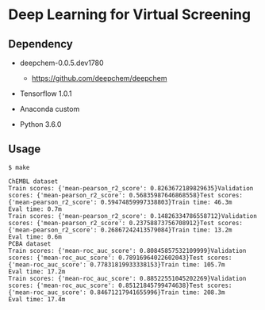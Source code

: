 Deep Learning for Virtual Screening
===================================

Dependency
----------

- deepchem-0.0.5.dev1780
    * https://github.com/deepchem/deepchem

- Tensorflow 1.0.1

- Anaconda custom

- Python 3.6.0

Usage
-----

    $ make
    
    ChEMBL dataset
    Train scores: {'mean-pearson_r2_score': 0.8263672189829635}Validation scores: {'mean-pearson_r2_score': 0.56835987646868558}Test scores: {'mean-pearson_r2_score': 0.59474859997338803}Train time: 46.3m
    Eval time: 0.7m
    Train scores: {'mean-pearson_r2_score': 0.14826334786558712}Validation scores: {'mean-pearson_r2_score': 0.23758873756708912}Test scores: {'mean-pearson_r2_score': 0.26867242413579084}Train time: 13.2m
    Eval time: 0.6m
    PCBA dataset
    Train scores: {'mean-roc_auc_score': 0.80845857532109999}Validation scores: {'mean-roc_auc_score': 0.78916964022602043}Test scores: {'mean-roc_auc_score': 0.77831819933338153}Train time: 105.7m
    Eval time: 17.2m
    Train scores: {'mean-roc_auc_score': 0.88522551045202269}Validation scores: {'mean-roc_auc_score': 0.85121845799474638}Test scores: {'mean-roc_auc_score': 0.84671217941655996}Train time: 208.3m
    Eval time: 17.4m
